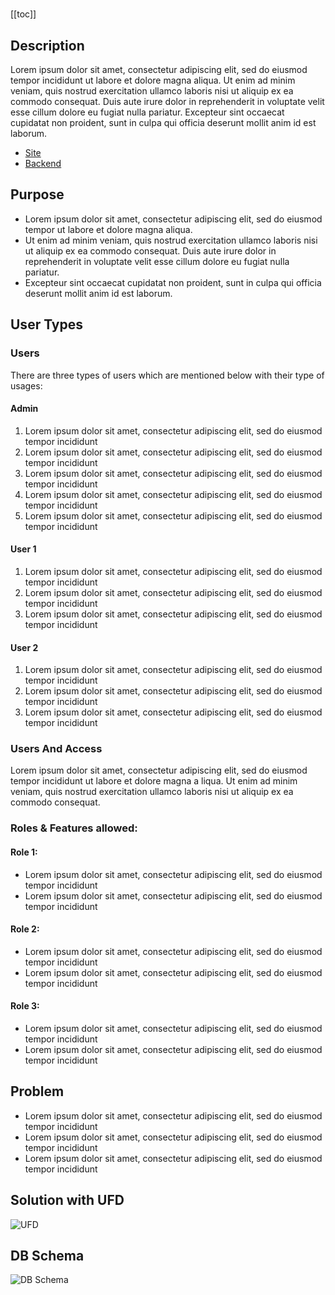 # <project-title>

[[toc]]

## Description

Lorem ipsum dolor sit amet, consectetur adipiscing elit, sed do eiusmod tempor incididunt ut labore et dolore magna 
aliqua. Ut enim ad minim veniam, quis nostrud exercitation ullamco laboris nisi ut aliquip ex ea commodo consequat.
Duis aute irure dolor in reprehenderit in voluptate velit esse cillum dolore eu fugiat nulla pariatur. Excepteur sint 
occaecat cupidatat non proident, sunt in culpa qui officia deserunt mollit anim id est laborum.

-  [Site](https://vaah.dev/cms)
-  [Backend](https://vaah.dev/cms)


## Purpose
- Lorem ipsum dolor sit amet, consectetur adipiscing elit, sed do eiusmod tempor ut labore et dolore magna aliqua.
- Ut enim ad minim veniam, quis nostrud exercitation ullamco laboris nisi ut aliquip ex ea commodo consequat. Duis aute
  irure dolor in reprehenderit in voluptate velit esse cillum dolore eu fugiat nulla pariatur.
- Excepteur sint occaecat cupidatat non proident, sunt in culpa qui officia deserunt mollit anim id est laborum.


## User Types

### Users



There are three types of users which are mentioned below with their type of usages:

#### Admin
1. Lorem ipsum dolor sit amet, consectetur adipiscing elit, sed do eiusmod tempor incididunt
2. Lorem ipsum dolor sit amet, consectetur adipiscing elit, sed do eiusmod tempor incididunt
3. Lorem ipsum dolor sit amet, consectetur adipiscing elit, sed do eiusmod tempor incididunt
4. Lorem ipsum dolor sit amet, consectetur adipiscing elit, sed do eiusmod tempor incididunt
5. Lorem ipsum dolor sit amet, consectetur adipiscing elit, sed do eiusmod tempor incididunt

#### User 1
1. Lorem ipsum dolor sit amet, consectetur adipiscing elit, sed do eiusmod tempor incididunt
2. Lorem ipsum dolor sit amet, consectetur adipiscing elit, sed do eiusmod tempor incididunt
3. Lorem ipsum dolor sit amet, consectetur adipiscing elit, sed do eiusmod tempor incididunt

#### User 2
1. Lorem ipsum dolor sit amet, consectetur adipiscing elit, sed do eiusmod tempor incididunt
2. Lorem ipsum dolor sit amet, consectetur adipiscing elit, sed do eiusmod tempor incididunt
3. Lorem ipsum dolor sit amet, consectetur adipiscing elit, sed do eiusmod tempor incididunt

### Users And Access
Lorem ipsum dolor sit amet, consectetur adipiscing elit, sed do eiusmod tempor incididunt ut labore et dolore magna a
liqua. Ut enim ad minim veniam, quis nostrud exercitation ullamco laboris nisi ut aliquip ex ea commodo consequat.

### Roles & Features allowed:
#### Role 1:
- Lorem ipsum dolor sit amet, consectetur adipiscing elit, sed do eiusmod tempor incididunt
- Lorem ipsum dolor sit amet, consectetur adipiscing elit, sed do eiusmod tempor incididunt

#### Role 2:
- Lorem ipsum dolor sit amet, consectetur adipiscing elit, sed do eiusmod tempor incididunt
- Lorem ipsum dolor sit amet, consectetur adipiscing elit, sed do eiusmod tempor incididunt

#### Role 3:
- Lorem ipsum dolor sit amet, consectetur adipiscing elit, sed do eiusmod tempor incididunt
- Lorem ipsum dolor sit amet, consectetur adipiscing elit, sed do eiusmod tempor incididunt



## Problem
- Lorem ipsum dolor sit amet, consectetur adipiscing elit, sed do eiusmod tempor incididunt
- Lorem ipsum dolor sit amet, consectetur adipiscing elit, sed do eiusmod tempor incididunt
- Lorem ipsum dolor sit amet, consectetur adipiscing elit, sed do eiusmod tempor incididunt


## Solution with UFD

![UFD]()


## DB Schema

![DB Schema]()

